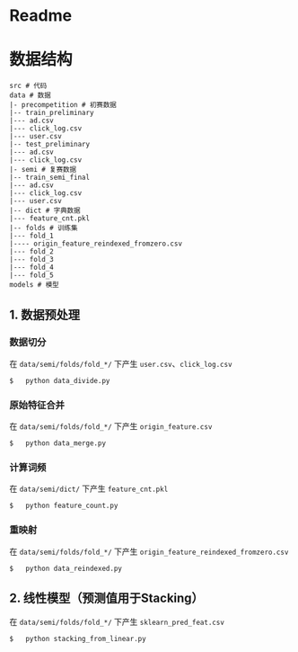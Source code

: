 # Readme

# 数据结构

```
src # 代码
data # 数据
|- precompetition # 初赛数据
|-- train_preliminary
|--- ad.csv
|--- click_log.csv
|--- user.csv
|-- test_preliminary
|--- ad.csv
|--- click_log.csv
|- semi # 复赛数据
|-- train_semi_final
|--- ad.csv
|--- click_log.csv
|--- user.csv
|-- dict # 字典数据
|--- feature_cnt.pkl
|-- folds # 训练集
|--- fold_1
|---- origin_feature_reindexed_fromzero.csv
|--- fold_2
|--- fold_3
|--- fold_4
|--- fold_5
models # 模型
``` 

## 1. 数据预处理

### 数据切分
在 `data/semi/folds/fold_*/` 下产生 `user.csv`、`click_log.csv`
```shell
$   python data_divide.py
```

### 原始特征合并
在 `data/semi/folds/fold_*/` 下产生 `origin_feature.csv`
```shell
$   python data_merge.py
```

### 计算词频
在 `data/semi/dict/` 下产生 `feature_cnt.pkl`
```shell
$   python feature_count.py
```

### 重映射
在 `data/semi/folds/fold_*/` 下产生 `origin_feature_reindexed_fromzero.csv`
```shell
$   python data_reindexed.py
```

## 2. 线性模型（预测值用于Stacking）
在 `data/semi/folds/fold_*/` 下产生 `sklearn_pred_feat.csv`
```shell
$   python stacking_from_linear.py
```